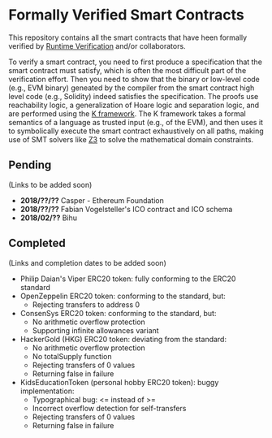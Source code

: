# Formally Verified Smart Contracts

This repository contains all the smart contracts that have heen formally verified by [Runtime Verification](http://runtimeverification.com) and/or collaborators.

To verify a smart contract, you need to first produce a specification that the smart contract must satisfy, which is often the most difficult part of the verification effort.
Then you need to show that the binary or low-level code (e.g., EVM binary) geneated by the compiler from the smart contract high level code (e.g., Solidity) indeed satisfies the specification.
The proofs use reachability logic, a generalization of Hoare logic and separation logic, and are performed using the [K framework](http://kframework.org).
The K framework takes a formal semantics of a language as trusted input (e.g., of the EVM), and then uses it to symbolically execute the smart contract exhaustively on all paths, making use of SMT solvers like [Z3](https://github.com/Z3Prover/z3) to solve the mathematical domain constraints.

## Pending

(Links to be added soon)

* **2018/??/??** Casper - Ethereum Foundation
* **2018/??/??** Fabian Vogelsteller's ICO contract and ICO schema
* **2018/02/??** Bihu

## Completed

(Links and completion dates to be added soon)

* Philip Daian's Viper ERC20 token: fully conforming to the ERC20 standard
* OpenZeppelin ERC20 token: conforming to the standard, but:
   * Rejecting transfers to address 0
* ConsenSys ERC20 token: conforming to the standard, but:
   * No arithmetic overflow protection
   * Supporting infinite allowances variant
* HackerGold (HKG) ERC20 token: deviating from the standard:
   * No arithmetic overflow protection
   * No totalSupply function
   * Rejecting transfers of 0 values
   * Returning false in failure
* KidsEducationToken (personal hobby ERC20 token): buggy implementation:
   * Typographical bug: <= instead of >=
   * Incorrect overflow detection for self-transfers
   * Rejecting transfers of 0 values
   * Returning false in failure
